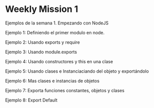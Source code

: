 # Weekly Mission 1

Ejemplos de la semana 1.     Empezando con NodeJS

Ejemplo 1: Definiendo el primer modulo en node.

Ejemplo 2: Usando exports y require

Ejemplo 3: Usando module.exports

Ejemplo 4: Usando constructores y this en una clase

Ejemplo 5: Usando clases e Instanciaciando del objeto y exportándolo

Ejemplo 6: Mas clases e instancias de objetos

Ejemplo 7: Exporta funciones constantes, objetos y clases

Ejemplo 8: Export Default






